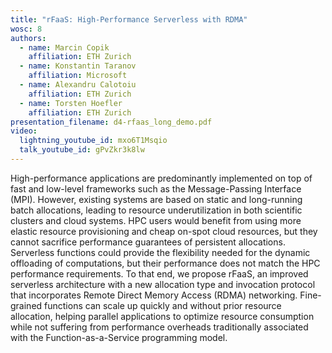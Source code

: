```yaml
---
title: "rFaaS: High-Performance Serverless with RDMA"
wosc: 8
authors:
  - name: Marcin Copik
    affiliation: ETH Zurich
  - name: Konstantin Taranov
    affiliation: Microsoft
  - name: Alexandru Calotoiu
    affiliation: ETH Zurich
  - name: Torsten Hoefler
    affiliation: ETH Zurich
presentation_filename: d4-rfaas_long_demo.pdf
video:
  lightning_youtube_id: mxo6T1Msqio
  talk_youtube_id: gPvZkr3k8lw
---
```


High-performance applications are predominantly implemented on top of
fast and low-level frameworks such as the Message-Passing Interface
(MPI). However, existing systems are based on static and long-running
batch allocations, leading to resource underutilization in both
scientific clusters and cloud systems. HPC users would benefit from
using more elastic resource provisioning and cheap on-spot cloud
resources, but they cannot sacrifice performance guarantees of
persistent allocations. Serverless functions could provide the
flexibility needed for the dynamic offloading of computations, but
their performance does not match the HPC performance requirements. To
that end, we propose rFaaS, an improved serverless architecture with a
new allocation type and invocation protocol that incorporates Remote
Direct Memory Access (RDMA) networking. Fine-grained functions can
scale up quickly and without prior resource allocation, helping
parallel applications to optimize resource consumption while not
suffering from performance overheads traditionally associated with the
Function-as-a-Service programming model.